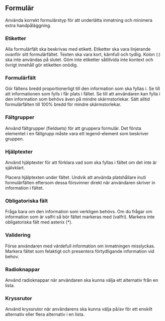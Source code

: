 ## Formulär
Använda korrekt formulärstyp för att underlätta inmatning och minimera extra handpåläggning.  

### Etiketter
Alla formulärfält ska beskrivas med etikett. Etiketter ska vara linjerande ovanför sitt formulärfältet. Texten ska vara kort, kärnfull och tydlig. Kolon (:) ska inte användas på slutet. Göm inte etiketter såtillvida inte kontext och övrigt innehåll gör etiketten onödig.

### Formulärfält
Gör fältens bredd proportionerligt till den information som ska fyllas i. Se till att informationen som fylls i får plats i fältet. Se till att användaren kan fylla i den information som behövs även på mindre skärmstorlekar. Sätt alltid formulärfälten till 100% bredd för mindre skärmstorlekar.

### Fältgrupper
Använd fältgrupper (fieldsets) för att gruppera formulär. Det första elementet i en fältgrupp måste vara ett legend-element som beskriver gruppen.

### Hjälptexter
Använd hjälptexter för att förklara vad som ska fyllas i fältet om det inte är självklart.

Placera hjälptexten under fältet. Undvik att använda platshållare inuti formulärfälten eftersom dessa försvinner direkt när användaren skriver in information i fältet.

### Obligatoriska fält
Fråga bara om den information som verkligen behövs. Om du frågar om information som är valfri så bör fältet markeras med (valfri). Markera inte obligatoriska fält med asterix (*).

### Validering
Förse användaren med värdefull information om inmatningen misslyckas. Markera fältet som felaktigt och presentera förtydligande information vid behov. 

### Radioknappar
Använd radioknappar när användaren ska kunna välja ett alternativ från en lista.

### Kryssrutor
Använd kryssrutor när användarens ska kunna välja på/av för ett enskilt alternativ eller flera alternativ i en lista.
